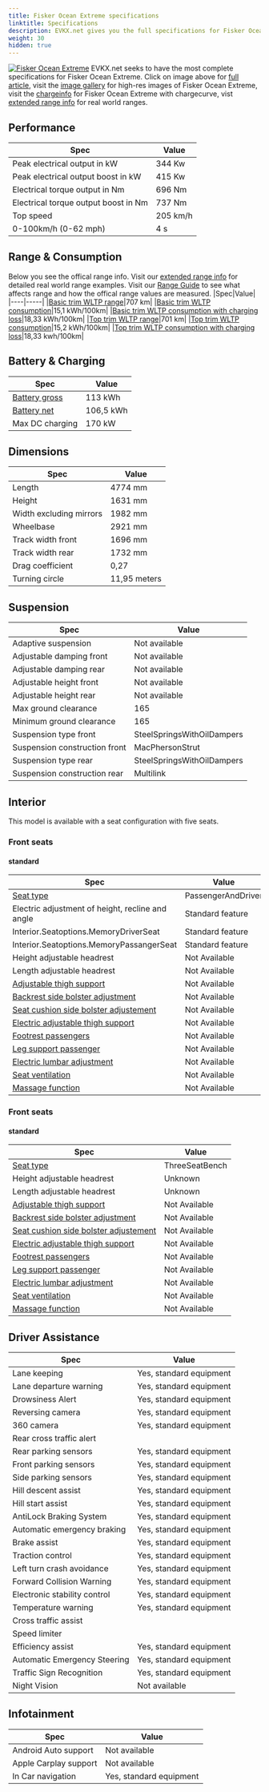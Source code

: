```yaml
---
title: Fisker Ocean Extreme specifications
linktitle: Specifications
description: EVKX.net gives you the full specifications for Fisker Ocean Extreme.
weight: 30
hidden: true
---
```

<object type="image/svg+xml" data="../modelnavigation.svg"></object>
[![Fisker Ocean Extreme](https://media.evkx.net/multimedia/models/fisker/ocean/ocean_extreme/main_1_st.jpg)](../)
EVKX.net seeks to have the most complete specifications for Fisker Ocean Extreme. Click on image above for [full article](../), visit the [image gallery](../gallery/) for high-res images of Fisker Ocean Extreme, visit the [chargeinfo](../chargecurve/) for Fisker Ocean Extreme with chargecurve, vist [extended range info](../rangeandconsumption/) for real world ranges. 


## Performance

|Spec|Value|
|----|-----|
|Peak electrical output in kW|344 Kw|
|Peak electrical output boost in kW|415 Kw|
|Electrical torque output in Nm|696 Nm|
|Electrical torque output boost in Nm|737 Nm|
|Top speed|205 km/h|
|0-100km/h (0-62 mph)|4 s|



## Range & Consumption

Below you see the offical range info. Visit our [extended range info](../rangeandconsumption/) for detailed real world range examples. Visit our [Range Guide](../../../../../guides/understandingrange/) to see what affects range and how the offical range values are measured.
|Spec|Value|
|----|-----|
|[Basic trim WLTP range](../../../../../guides/understandingrange/wltp/)|707 km|
|[Basic trim WLTP consumption](../../../../../guides/understandingrange/wltp/)|15,1 kWh/100km|
|[Basic trim WLTP consumption with charging loss](../../../../../guides/understandingrange/wltp/)|18,33 kWh/100km|
|[Top trim WLTP range](../../../../../guides/understandingrange/wltp/)|701 km|
|[Top trim WLTP consumption](../../../../../guides/understandingrange/wltp/)|15,2 kWh/100km|
|[Top trim WLTP consumption with charging loss](../../../../../guides/understandingrange/wltp/)|18,33 kwh/100km|



## Battery & Charging

|Spec|Value|
|----|-----|
|[Battery gross](../../../../../technology/battery/buffer/)|113 kWh|
|[Battery net](../../../../../technology/battery/buffer/)|106,5 kWh|
|Max DC charging|170 kW|



## Dimensions

|Spec|Value|
|----|-----|
|Length|4774 mm|
|Height|1631 mm|
|Width excluding mirrors|1982 mm|
|Wheelbase|2921 mm|
|Track width front|1696 mm|
|Track width rear|1732 mm|
|Drag coefficient|0,27|
|Turning circle|11,95 meters|

## Suspension

|Spec|Value|
|----|-----|
|Adaptive suspension|Not available|
|Adjustable damping front|Not available|
|Adjustable damping rear|Not available|
|Adjustable height front|Not available|
|Adjustable height rear|Not available|
|Max ground clearance|165|
|Minimum ground clearance|165|
|Suspension type front|SteelSpringsWithOilDampers|
|Suspension construction front|MacPhersonStrut|
|Suspension type rear|SteelSpringsWithOilDampers|
|Suspension construction rear|Multilink|

## Interior

This model is available with a seat configuration with five seats.

### Front seats


#### standard

|Spec|Value|
|----|-----|
|[Seat type](../../../../../technology/seats/types/)|PassengerAndDriver|
|Electric adjustment of height, recline and angle|Standard feature|
|Interior.Seatoptions.MemoryDriverSeat|Standard feature|
|Interior.Seatoptions.MemoryPassangerSeat|Standard feature|
|Height adjustable headrest|Not Available|
|Length adjustable headrest|Not Available|
|[Adjustable thigh support](../../../../../technology/seats/adjustment/#thigh-support-adjustment)|Not Available|
|[Backrest side bolster adjustment](../../../../../technology/seats/adjustment/#backrest-side-bolster-adjustment)|Not Available|
|[Seat cushion side bolster adjustement](../../../../../technology/seats/adjustment/#seat-cushion-side-bolster-adjustement)|Not Available|
|[Electric adjustable thigh support](../../../../../technology/seats/adjustment/#thigh-support-adjustment)|Not Available|
|[Footrest passengers](../../../../../technology/seats/adjustment/#footrest)|Not Available|
|[Leg support passenger](../../../../../technology/seats/adjustment/#leg-support)|Not Available|
|[Electric lumbar adjustment](../../../../../technology/seats/adjustment/#lumbar-support)|Not Available|
|[Seat ventilation](../../../../../technology/seats/adjustment/#ventilation)|Not Available|
|[Massage function](../../../../../technology/seats/adjustment/#massage)|Not Available|

### Front seats


#### standard

|Spec|Value|
|----|-----|
|[Seat type](../../../../../technology/seats/types/)|ThreeSeatBench|
|Height adjustable headrest|Unknown|
|Length adjustable headrest|Unknown|
|[Adjustable thigh support](../../../../../technology/seats/adjustment/#thigh-support-adjustment)|Not Available|
|[Backrest side bolster adjustment](../../../../../technology/seats/adjustment/#backrest-side-bolster-adjustment)|Not Available|
|[Seat cushion side bolster adjustement](../../../../../technology/seats/adjustment/#seat-cushion-side-bolster-adjustement)|Not Available|
|[Electric adjustable thigh support](../../../../../technology/seats/adjustment/#thigh-support-adjustment)|Not Available|
|[Footrest passengers](../../../../../technology/seats/adjustment/#footrest)|Not Available|
|[Leg support passenger](../../../../../technology/seats/adjustment/#leg-support)|Not Available|
|[Electric lumbar adjustment](../../../../../technology/seats/adjustment/#lumbar-support)|Not Available|
|[Seat ventilation](../../../../../technology/seats/adjustment/#ventilation)|Not Available|
|[Massage function](../../../../../technology/seats/adjustment/#massage)|Not Available|

## Driver Assistance

|Spec|Value|
|----|-----|
|Lane keeping|Yes, standard equipment|
|Lane departure warning|Yes, standard equipment|
|Drowsiness Alert|Yes, standard equipment|
|Reversing camera|Yes, standard equipment|
|360 camera|Yes, standard equipment|
|Rear cross traffic alert||
|Rear parking sensors|Yes, standard equipment|
|Front parking sensors|Yes, standard equipment|
|Side parking sensors|Yes, standard equipment|
|Hill descent assist|Yes, standard equipment|
|Hill start assist|Yes, standard equipment|
|AntiLock Braking System|Yes, standard equipment|
|Automatic emergency braking|Yes, standard equipment|
|Brake assist|Yes, standard equipment|
|Traction control|Yes, standard equipment|
|Left turn crash avoidance|Yes, standard equipment|
|Forward Collision Warning|Yes, standard equipment|
|Electronic stability control|Yes, standard equipment|
|Temperature warning|Yes, standard equipment|
|Cross traffic assist||
|Speed limiter||
|Efficiency assist|Yes, standard equipment|
|Automatic Emergency Steering|Yes, standard equipment|
|Traffic Sign Recognition|Yes, standard equipment|
|Night Vision|Not available|

## Infotainment

|Spec|Value|
|----|-----|
|Android Auto support|Not available|
|Apple Carplay support|Not available|
|In Car navigation|Yes, standard equipment|
